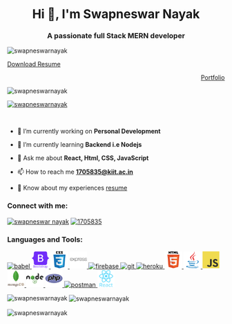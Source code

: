 <h1 align="center">Hi 👋, I'm Swapneswar Nayak</h1>
<h3 align="center">A passionate full Stack MERN developer</h3>
<p align="left"> <img src="https://komarev.com/ghpvc/?username=swapneswarnayak&label=Profile%20views&color=0e75b6&style=flat" alt="swapneswarnayak" /> </p>
<p>
 <p align="left" > <a href="https://drive.google.com/file/d/11FP8QcePz_y80QemjSTzzyOgHEiFVR8E/view" target="_blank">Download Resume</a></p>
 <p align="right"> <a  href="https://swapneswarnayak.in" target="_blank">Portfolio</a></p>
 </p>

<img src="https://camo.githubusercontent.com/4553b6c492102c76faab978954afa4fad620096640369afbb79bd37490aee2da/68747470733a2f2f63646e2e686173686e6f64652e636f6d2f7265732f686173686e6f64652f696d6167652f75706c6f61642f76313634383635373530363230362f445254314c7a6e4e4c2e6769663f773d3136303026683d383430266669743d63726f702663726f703d656e74726f7079266175746f3d666f726d61742c636f6d7072657373266769662d713d363026666f726d61743d7765626d" alt="swapneswarnayak" />


<p align="left"> <a href="https://github.com/ryo-ma/github-profile-trophy"><img src="https://github-profile-trophy.vercel.app/?username=swapneswarnayak" alt="swapneswarnayak" /></a> </p>

<p align="left"> <a href="https://twitter.com/" target="blank"><img src="https://img.shields.io/twitter/follow/?logo=twitter&style=for-the-badge" alt="" /></a> </p>

- 🔭 I’m currently working on **Personal Development**

- 🌱 I’m currently learning **Backend i.e Nodejs**

- 💬 Ask me about **React, Html, CSS, JavaScript**

- 📫 How to reach me **1705835@kiit.ac.in**

- 📄 Know about my experiences [resume](https://drive.google.com/file/d/11FP8QcePz_y80QemjSTzzyOgHEiFVR8E/view)

<h3 align="left">Connect with me:</h3>
<p align="left">
<a href="https://linkedin.com/in/swapneswar nayak" target="blank"><img align="center" src="https://raw.githubusercontent.com/rahuldkjain/github-profile-readme-generator/master/src/images/icons/Social/linked-in-alt.svg" alt="swapneswar nayak" height="30" width="40" /></a>
<a href="https://www.leetcode.com/1705835" target="blank"><img align="center" src="https://raw.githubusercontent.com/rahuldkjain/github-profile-readme-generator/master/src/images/icons/Social/leet-code.svg" alt="1705835" height="30" width="40" /></a>
</p>

<h3 align="left">Languages and Tools:</h3>
<p align="left"> <a href="https://babeljs.io/" target="_blank" rel="noreferrer"> <img src="https://www.vectorlogo.zone/logos/babeljs/babeljs-icon.svg" alt="babel" width="40" height="40"/> </a> <a href="https://getbootstrap.com" target="_blank" rel="noreferrer"> <img src="https://raw.githubusercontent.com/devicons/devicon/master/icons/bootstrap/bootstrap-plain-wordmark.svg" alt="bootstrap" width="40" height="40"/> </a> <a href="https://www.w3schools.com/css/" target="_blank" rel="noreferrer"> <img src="https://raw.githubusercontent.com/devicons/devicon/master/icons/css3/css3-original-wordmark.svg" alt="css3" width="40" height="40"/> </a> <a href="https://expressjs.com" target="_blank" rel="noreferrer"> <img src="https://raw.githubusercontent.com/devicons/devicon/master/icons/express/express-original-wordmark.svg" alt="express" width="40" height="40"/> </a> <a href="https://firebase.google.com/" target="_blank" rel="noreferrer"> <img src="https://www.vectorlogo.zone/logos/firebase/firebase-icon.svg" alt="firebase" width="40" height="40"/> </a> <a href="https://git-scm.com/" target="_blank" rel="noreferrer"> <img src="https://www.vectorlogo.zone/logos/git-scm/git-scm-icon.svg" alt="git" width="40" height="40"/> </a> <a href="https://heroku.com" target="_blank" rel="noreferrer"> <img src="https://www.vectorlogo.zone/logos/heroku/heroku-icon.svg" alt="heroku" width="40" height="40"/> </a> <a href="https://www.w3.org/html/" target="_blank" rel="noreferrer"> <img src="https://raw.githubusercontent.com/devicons/devicon/master/icons/html5/html5-original-wordmark.svg" alt="html5" width="40" height="40"/> </a> <a href="https://www.java.com" target="_blank" rel="noreferrer"> <img src="https://raw.githubusercontent.com/devicons/devicon/master/icons/java/java-original.svg" alt="java" width="40" height="40"/> </a> <a href="https://developer.mozilla.org/en-US/docs/Web/JavaScript" target="_blank" rel="noreferrer"> <img src="https://raw.githubusercontent.com/devicons/devicon/master/icons/javascript/javascript-original.svg" alt="javascript" width="40" height="40"/> </a> <a href="https://www.mongodb.com/" target="_blank" rel="noreferrer"> <img src="https://raw.githubusercontent.com/devicons/devicon/master/icons/mongodb/mongodb-original-wordmark.svg" alt="mongodb" width="40" height="40"/> </a> <a href="https://nodejs.org" target="_blank" rel="noreferrer"> <img src="https://raw.githubusercontent.com/devicons/devicon/master/icons/nodejs/nodejs-original-wordmark.svg" alt="nodejs" width="40" height="40"/> </a> <a href="https://www.php.net" target="_blank" rel="noreferrer"> <img src="https://raw.githubusercontent.com/devicons/devicon/master/icons/php/php-original.svg" alt="php" width="40" height="40"/> </a> <a href="https://postman.com" target="_blank" rel="noreferrer"> <img src="https://www.vectorlogo.zone/logos/getpostman/getpostman-icon.svg" alt="postman" width="40" height="40"/> </a> <a href="https://reactjs.org/" target="_blank" rel="noreferrer"> <img src="https://raw.githubusercontent.com/devicons/devicon/master/icons/react/react-original-wordmark.svg" alt="react" width="40" height="40"/> </a> </p>

<p><img align="left" src="https://github-readme-stats.vercel.app/api/top-langs?username=swapneswarnayak&show_icons=true&locale=en&layout=compact" alt="swapneswarnayak" /></p>

<p>&nbsp;<img align="center" src="https://github-readme-stats.vercel.app/api?username=swapneswarnayak&show_icons=true&locale=en" alt="swapneswarnayak" /></p>

<p><img align="center" src="https://github-readme-streak-stats.herokuapp.com/?user=swapneswarnayak&" alt="swapneswarnayak" /></p>
